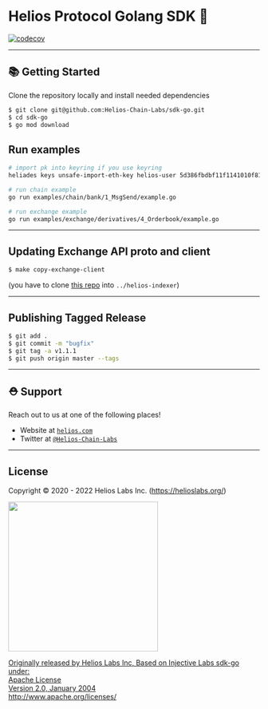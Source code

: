# Helios Protocol Golang SDK 🌟

[![codecov](https://codecov.io/gh/Helios-Chain-Labs/sdk-go/graph/badge.svg?token=XDGZV265EE)](https://codecov.io/gh/Helios-Chain-Labs/sdk-go)

---

## 📚 Getting Started

Clone the repository locally and install needed dependencies

```bash
$ git clone git@github.com:Helios-Chain-Labs/sdk-go.git
$ cd sdk-go
$ go mod download
```

## Run examples
```bash
# import pk into keyring if you use keyring
heliades keys unsafe-import-eth-key helios-user 5d386fbdbf11f1141010f81a46b40f94887367562bd33b452bbaa6ce1cd1381e

# run chain example
go run examples/chain/bank/1_MsgSend/example.go

# run exchange example
go run examples/exchange/derivatives/4_Orderbook/example.go
```

---

## Updating Exchange API proto and client

```bash
$ make copy-exchange-client
```

(you have to clone [this repo](https://github.com/Helios-Chain-Labs/helios-indexer) into `../helios-indexer`)

---

## Publishing Tagged Release

```bash
$ git add .
$ git commit -m "bugfix"
$ git tag -a v1.1.1
$ git push origin master --tags
```

---

## ⛑ Support

Reach out to us at one of the following places!

- Website at <a href="https://helios.com" target="_blank">`helios.com`</a>
- Twitter at <a href="https://twitter.com/Helios-Chain-Labs" target="_blank">`@Helios-Chain-Labs`</a>

---

## License

Copyright © 2020 - 2022 Helios Labs Inc. (https://helioslabs.org/)

<a href="https://drive.google.com/uc?export=view&id=1-fPQRh_D_dnun2yTtSsPW5MypVBOVYJP"><img src="https://drive.google.com/uc?export=view&id=1-fPQRh_D_dnun2yTtSsPW5MypVBOVYJP" style="width: 300px; max-width: 100%; height: auto" />

Originally released by Helios Labs Inc, Based on Injective Labs sdk-go under: <br />
Apache License <br />
Version 2.0, January 2004 <br />
http://www.apache.org/licenses/
